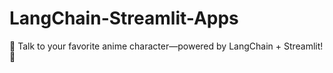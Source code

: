 # LangChain-Streamlit-Apps
💬 Talk to your favorite anime character—powered by LangChain + Streamlit! 🚀


